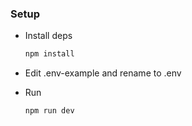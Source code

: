 ### Setup

* Install deps
  ```sh
  npm install
  ```

* Edit .env-example and rename to .env

* Run
  ```sh
  npm run dev
  ```

